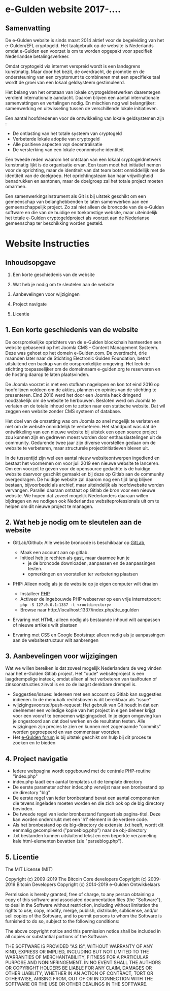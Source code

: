 # e-Gulden website 2017-....

## Samenvatting

De e-Gulden website is sinds maart 2014 aktief voor de begeleiding van het e-Gulden/EFL cryptogeld.
Het taalgebruik op de website is Nederlands omdat e-Gulden een voorzet is om te worden opgepakt voor specifiek Nederlandse betalingsverkeer.

Omdat cryptogeld via internet verspreid wordt is een landsgrens kunstmatig. Maar door het bezit, de overdracht, de promotie en de ondersteuning van een cryptomunt te combineren met een specifieke taal wordt de groei van een lokaal geldsysteem gestimuleerd.

Het belang van het ontstaan van lokale cryptogeldnetwerken daarentegen verdient internationale aandacht. Daarom blijven een aantal internationale samenvattingen en vertalingen nodig. En mischien nog wel belangrijker: samenwerking en uitwisseling tussen de verschillende lokale initiatieven.

Een aantal hoofdredenen voor de ontwikkeling van lokale geldsystemen zijn :
- De ontlasting van het totale systeem van cryptogeld
- Verbeterde lokale adoptie van cryptogeld
- Alle positieve aspecten vqn decentralisatie
- De versterking van een lokale economische identiteit

Een tweede reden waarom het ontstaan van een lokaal cryptogeldnetwerk kunstmatig lijkt is de organisatie ervan.
Een team moet het initiatief nemen voor de oprichting, maar de identiteit van dat team botst onmiddellijk met de identiteit van de doelgroep.
Het oprichtingsteam kan haar vrijwilligheid benadrukken en aantonen, maar de doelgroep zal het totale project moeten omarmen.

Een samenwerkingsinstrument als Git is bij uitstek geschikt om een gemeenschap van belanghebbenden te laten samenwerken aan een gemeenschappelijk project.
Zo zal niet alleen de broncode van de e-Gulden software en die van de huidige en toekomstige website, maar uiteindelijk het totale e-Gulden 
cryptogeldproject als voorzet aan de Nederlanse gemeenschap ter beschikking worden gesteld.

# Website Instructies

## Inhoudsopgave

1. Een korte geschiedenis van de website

2. Wat heb je nodig om te sleutelen aan de website

3. Aanbevelingen voor wijzigingen

4. Project navigate

5. Licentie 


## 1. Een korte geschiedenis van de website

De oorspronkelijke oprichters van de e-Gulden blockchain hanteerden een website gebaseerd op het Joomla CMS - Content Management Systeem.
Deze was gehost op het domein e-Gulden.com. De overdracht, drie maanden later naar de Stichting Electronic Gulden Foundation, betrof uitsluitend
een backup van de oorspronkelijke omgeving. Het leek de stichting toepasselijker om de domeinnaam e-gulden.org te reserveren en de hosting daarop te laten plaatsvinden.

De Joomla voorzet is met een stofkam nagelopen en kon tot eind 2016 op hoofdlijnen voldoen om de akties, plannen en opinies van de stichting te presenteren.
Eind 2016 werd het door een Joomla hack dringend noodzakelijk om de website te herbouwen. Besloten werd om Joomla te verlaten en de totale inhoud om te zetten naar een statische website.
Dat wil zeggen een website zonder CMS systeem of database.

Het doel van de omzetting was om Joomla zo snel mogelijk te verlaten en niet om de website onmiddelijk te verbeteren.
Het standpunt was dat de ontwikkeling van een nieuwe website bij uitstek een open source project zou kunnen zijn en gedreven moest worden door enthausiastelingen uit de community.
Gedurende twee jaar zijn diverse voorstellen gedaan om de website te verbeteren, maar structurele projectinitiatieven bleven uit.

In de tussentijd zijn wel een aantal nieuw websiteontwerpen ingediend en bestaat het voornemen om voor juli 2019 een nieuwe website te lanceren. Om een voorzet te geven voor de opensource gedachte is de huidige website daarvoor geschikt gemaakt en bij deze op Gitlab aan de community overgedragen.
De huidige website zal daarom nog een tijd lang blijven bestaan, bijvoorbeeld als archief, maar uiteindelijk als hoofdwebsite worden vervangen.
Parallel daaraan ontstaat op Gitlab de bron voor een nieuwe website. We hopen dat zoveel mogelijk Nederlanders daaraan willen bijdragen en we nodigen ook Nederlandse websiteprofessionals uit om te helpen om dit nieuwe project te managen.

## 2. Wat heb je nodig om te sleutelen aan de website

* GitLab/Github: Alle website broncode is beschikbaar op [GitLab](https://gitlab.com/electronic-gulden-foundation/egulden), 
  * Maak een account aan op gitlab.
  * Initieel heb je rechten als [gast](https://gitlab.com/help/user/permissions), maar daarmee kun je
    * je de broncode downloaden, aanpassen en de aanpassingen testen.
    * opmerkingen en voorstellen ter verbetering plaatsen
  
* PHP: Alleen nodig als je de website op je eigen computer wilt draaien
  * Installeer [PHP](http://php.net/downloads.php)
  * Activeer de ingebouwde PHP webserver op een vrije internetpoort:
    `php -S 127.0.0.1:1337 -t <rootdirectory>`
  * Browse naar http://localhost:1337/index.php/de_egulden

* Ervaring met HTML: alleen nodig als bestaande inhoud wilt aanpassen of nieuwe artikels wilt plaatsen

* Ervaring met CSS en Google Bootstrap: alleen nodig als je aanpassingen aan de websitestructuur wilt aanbrengen

## 3. Aanbevelingen voor wijzigingen

Wat we willen bereiken is dat zoveel mogelijk Nederlanders de weg vinden naar het e-Gulden Gitlab project. 
Het "oude" websiteproject is een laagdrempelige insteek, omdat alleen al het verbeteren van taalfouten of zinsconstructies zinvol is en zo de laagst denkbare drempel is.

  * Suggesties/issues: 
    Iedereen met een account op Gitlab kan suggesties indienen. In de menubalk rechtsboven is dit bereikbaar als "issue"
  * wijzigingsvoorstel/push-request: 
    Het gebruik van Git houdt in dat een deelnemer een volledige kopie van het project in eigen beheer krijgt voor een vooraf te benoemen wijzigingsdoel.
    In je eigen omgeving kun je ongestoord aan dat doel werken en de resultaten testen. Alle wijzigingen zijn precies te zien en kunnen met zogenaamde "commits" worden gegroepeerd en van commentaar voorzien.
  * Het [e-Gulden forum](https://forum.e-gulden.org) is bij uitstek geschikt om hulp bij dit proces te zoeken en te bieden
  
## 4. Project navigatie

* Iedere webpagina wordt opgebouwd met de centrale PHP-routine "index.php"
* index.php laadt een aantal templates uit de template directory
* De eerste parameter achter index.php verwijst naar een bronbestand op de directory "blg"
* De eerste regel van ieder bronbestand bevat een aantal componenten die tevens ingeladen moeten worden en die zich ook op de blg directory bevinden.
* De tweede regel van ieder bronbestand fungeert als pagina-titel. Deze kan worden onderdrukt met een 'h1' element in de verdere code.
* Als het bronbestand op de blg-directory de extensie .txt heeft, wordt dit eenmalig gecompileerd ("parseblog.php") naar de obj-directory
* .txt bestanden kunnen uitsluitend tekst en een beperkte verzameling kale html-elementen bevatten (zie "parseblog.php").

## 5. Licentie

The MIT License (MIT)

Copyright (c) 2009-2019 The Bitcoin Core developers
Copyright (c) 2009-2019 Bitcoin Developers
Copyright (c) 2014-2019 e-Gulden Ontwikkelaars

Permission is hereby granted, free of charge, to any person obtaining a copy
of this software and associated documentation files (the "Software"), to deal
in the Software without restriction, including without limitation the rights
to use, copy, modify, merge, publish, distribute, sublicense, and/or sell
copies of the Software, and to permit persons to whom the Software is
furnished to do so, subject to the following conditions:

The above copyright notice and this permission notice shall be included in
all copies or substantial portions of the Software.

THE SOFTWARE IS PROVIDED "AS IS", WITHOUT WARRANTY OF ANY KIND, EXPRESS OR
IMPLIED, INCLUDING BUT NOT LIMITED TO THE WARRANTIES OF MERCHANTABILITY,
FITNESS FOR A PARTICULAR PURPOSE AND NONINFRINGEMENT. IN NO EVENT SHALL THE
AUTHORS OR COPYRIGHT HOLDERS BE LIABLE FOR ANY CLAIM, DAMAGES OR OTHER
LIABILITY, WHETHER IN AN ACTION OF CONTRACT, TORT OR OTHERWISE, ARISING FROM,
OUT OF OR IN CONNECTION WITH THE SOFTWARE OR THE USE OR OTHER DEALINGS IN
THE SOFTWARE.
